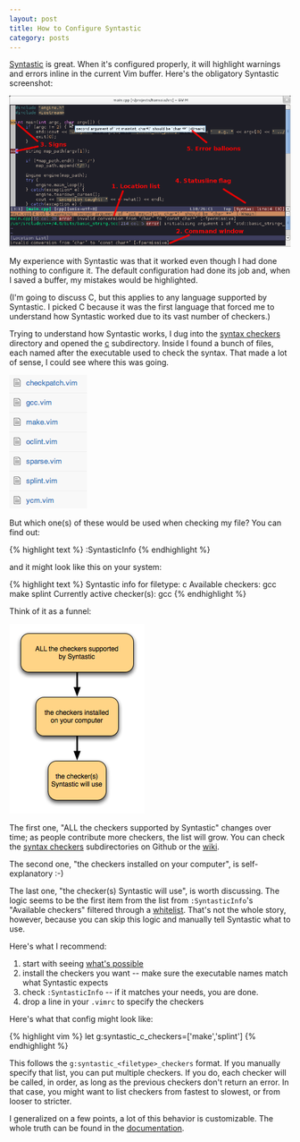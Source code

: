 ```yaml
---
layout: post
title: How to Configure Syntastic
category: posts
---
```


[Syntastic][syntastic] is great. When it's configured properly, it will
highlight warnings and errors inline in the current Vim buffer. Here's the
obligatory Syntastic screenshot:

![Syntastic features](/assets/syntastic/features.png)

My experience with Syntastic was that it worked even though I had done nothing
to configure it. The default configuration had done its job and, when I saved a
buffer, my mistakes would be highlighted.

(I'm going to discuss C, but this applies to any language supported by
Syntastic. I picked C because it was the first language that forced me to
understand how Syntastic worked due to its vast number of checkers.)

Trying to understand how Syntastic works, I dug into the [syntax checkers][syntastic_syntax_checkers]
directory and opened the [c][syntastic_syntax_checkers_c] subdirectory. Inside
I found a bunch of files, each named after the executable used to check the
syntax. That made a lot of sense, I could see where this was going.

![Syntastic C checkers](/assets/syntastic/c_checkers.png)

But which one(s) of these would be used when checking my file? You can find out:

{% highlight text %}
:SyntasticInfo
{% endhighlight %}

and it might look like this on your system:

{% highlight text %}
Syntastic info for filetype: c
Available checkers: gcc make splint
Currently active checker(s): gcc
{% endhighlight %}

Think of it as a funnel:

![Syntastic checkers funnel](/assets/syntastic/funnel.png)

The first one, "ALL the checkers supported by Syntastic" changes over time; as
people contribute more checkers, the list will grow. You can check the
[syntax checkers][syntastic_syntax_checkers] subdirectories on Github or the
[wiki][syntastic_syntax_checkers_wiki].

The second one, "the checkers installed on your computer", is self-explanatory :-)

The last one, "the checker(s) Syntastic will use", is worth discussing. The
logic seems to be the first item from the list from `:SyntasticInfo`'s
"Available checkers" filtered through a [whitelist][syntastic_whitelist].
That's not the whole story, however, because you can skip this logic and
manually tell Syntastic what to use.

Here's what I recommend:

1. start with seeing [what's possible][syntastic_syntax_checkers_wiki]
2. install the checkers you want -- make sure the executable names match what Syntastic expects
3. check `:SyntasticInfo` -- if it matches your needs, you are done.
4. drop a line in your `.vimrc` to specify the checkers

Here's what that config might look like:

{% highlight vim %}
let g:syntastic_c_checkers=['make','splint']
{% endhighlight %}

This follows the `g:syntastic_<filetype>_checkers` format. If you manually
specify that list, you can put multiple checkers. If you do, each checker will
be called, in order, as long as the previous checkers don't return an error.
In that case, you might want to list checkers from fastest to slowest, or from
looser to stricter.

I generalized on a few points, a lot of this behavior is customizable. The whole truth
can be found in the [documentation][syntastic_documentation].

[syntastic]: https://github.com/scrooloose/syntastic
[syntastic_syntax_checkers]: https://github.com/scrooloose/syntastic/tree/master/syntax_checkers
[syntastic_syntax_checkers_c]: https://github.com/scrooloose/syntastic/tree/master/syntax_checkers/c
[syntastic_syntax_checkers_wiki]: https://github.com/scrooloose/syntastic/wiki/Syntax-Checkers
[syntastic_whitelist]: https://github.com/scrooloose/syntastic/blob/d82ee05a80c023f1d531569e56595f5f9cb0fde2/plugin/syntastic/registry.vim#L6
[syntastic_documentation]: https://github.com/scrooloose/syntastic/blob/master/doc/syntastic.txt

